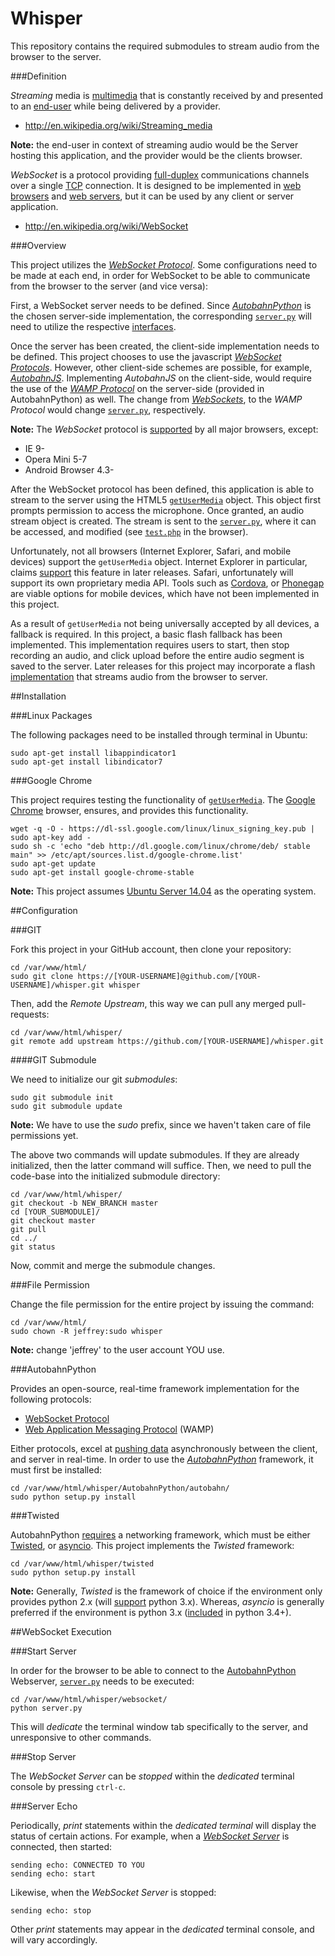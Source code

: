 Whisper
=======

This repository contains the required submodules to stream audio from the browser to the server.

###Definition

*Streaming* media is [multimedia](http://www.answers.com/topic/multimedia) that is constantly received by and presented to an [end-user](http://en.wikipedia.org/wiki/End-user_(computer_science)) while being delivered by a provider.

- http://en.wikipedia.org/wiki/Streaming_media

**Note:** the end-user in context of streaming audio would be the Server hosting this application, and the provider would be the clients browser.

*WebSocket* is a protocol providing [full-duplex](http://en.wikipedia.org/wiki/Full-duplex) communications channels over a single [TCP](http://en.wikipedia.org/wiki/Transmission_Control_Protocol) connection.  It is designed to be implemented in [web browsers](http://en.wikipedia.org/wiki/Web_browser) and [web servers](http://en.wikipedia.org/wiki/Web_server), but it can be used by any client or server application.

- http://en.wikipedia.org/wiki/WebSocket

###Overview

This project utilizes the [*WebSocket Protocol*](https://developer.mozilla.org/en-US/docs/WebSockets).  Some configurations need to be made at each end, in order for WebSocket to be able to communicate from the browser to the server (and vice versa):

First, a WebSocket server needs to be defined.  Since [*AutobahnPython*](https://github.com/tavendo/AutobahnPython) is the chosen server-side implementation, the corresponding [`server.py`](https://github.com/jeff1evesque/whisper/blob/master/websocket/server.py) will need to utilize the respective [interfaces](https://github.com/tavendo/AutobahnPython/blob/master/autobahn/autobahn/websocket/interfaces.py).

Once the server has been created, the client-side implementation needs to be defined.  This project chooses to use the javascript [*WebSocket Protocols*](https://developer.mozilla.org/en-US/docs/WebSockets/Writing_WebSocket_client_applications).  However, other client-side schemes are possible, for example, [*AutobahnJS*](https://github.com/tavendo/AutobahnJS).  Implementing *AutobahnJS* on the client-side, would require the use of the [*WAMP Protocol*](http://wamp.ws/) on the server-side (provided in AutobahnPython) as well.  The change from [*WebSockets*](https://developer.mozilla.org/en-US/docs/WebSockets), to the *WAMP Protocol* would change [`server.py`](https://github.com/jeff1evesque/whisper/blob/master/websocket/server.py), respectively.

**Note:** The *WebSocket* protocol is [supported](http://caniuse.com/websockets) by all major browsers, except:

- IE 9-
- Opera Mini 5-7
- Android Browser 4.3-

After the WebSocket protocol has been defined, this application is able to stream to the server using the HTML5 [`getUserMedia`](https://developer.mozilla.org/en-US/docs/NavigatorUserMedia.getUserMedia) object. This object first prompts permission to access the microphone. Once granted, an audio stream object is created.  The stream is sent to the [`server.py`](https://github.com/jeff1evesque/whisper/blob/master/websocket/server.py), where it can be accessed, and modified (see [`test.php`](https://github.com/jeff1evesque/whisper/blob/master/tests/php/test.php) in the browser).

Unfortunately, not all browsers (Internet Explorer, Safari, and mobile devices) support the  `getUserMedia` object.  Internet Explorer in particular, claims [support](http://status.modern.ie/mediacaptureandstreams?term=getUser) this feature in later releases.  Safari, unfortunately will support its own proprietary media API.  Tools such as [Cordova](http://cordova.apache.org/), or [Phonegap](http://phonegap.com/) are viable options for mobile devices, which have not been implemented in this project.

As a result of `getUserMedia` not being universally accepted by all devices, a fallback is required.  In this project, a basic flash fallback has been implemented.  This implementation requires users to start, then stop recording an audio, and click upload before the entire audio segment is saved to the server.  Later releases for this project may incorporate a flash [implementation](https://github.com/jeff1evesque/whisper/issues/71) that streams audio from the browser to server.

##Installation

###Linux Packages

The following packages need to be installed through terminal in Ubuntu:

```
sudo apt-get install libappindicator1
sudo apt-get install libindicator7
```

###Google Chrome

This project requires testing the functionality of [`getUserMedia`](https://developer.mozilla.org/en-US/docs/Web/API/Navigator.getUserMedia).  The [Google Chrome](https://www.google.com/intl/en_us/chrome/browser/) browser, ensures, and provides this functionality.

```
wget -q -O - https://dl-ssl.google.com/linux/linux_signing_key.pub | sudo apt-key add -
sudo sh -c 'echo "deb http://dl.google.com/linux/chrome/deb/ stable main" >> /etc/apt/sources.list.d/google-chrome.list'
sudo apt-get update
sudo apt-get install google-chrome-stable
```

**Note:** This project assumes [Ubuntu Server 14.04](http://www.ubuntu.com/download/server) as the operating system.

##Configuration

###GIT

Fork this project in your GitHub account, then clone your repository:

```
cd /var/www/html/
sudo git clone https://[YOUR-USERNAME]@github.com/[YOUR-USERNAME]/whisper.git whisper
```

Then, add the *Remote Upstream*, this way we can pull any merged pull-requests:

```
cd /var/www/html/whisper/
git remote add upstream https://github.com/[YOUR-USERNAME]/whisper.git
```

####GIT Submodule

We need to initialize our git *submodules*:

```
sudo git submodule init
sudo git submodule update
```

**Note:** We have to use the *sudo* prefix, since we haven't taken care of file permissions yet.

The above two commands will update submodules.  If they are already initialized, then the latter command will suffice. Then, we need to pull the code-base into the initialized submodule directory:

```
cd /var/www/html/whisper/
git checkout -b NEW_BRANCH master
cd [YOUR_SUBMODULE]/
git checkout master
git pull
cd ../
git status
```

Now, commit and merge the submodule changes.

###File Permission

Change the file permission for the entire project by issuing the command:

```
cd /var/www/html/
sudo chown -R jeffrey:sudo whisper
```

**Note:** change 'jeffrey' to the user account YOU use.

###AutobahnPython

Provides an open-source, real-time framework implementation for the following protocols:

- [WebSocket Protocol](http://tools.ietf.org/html/rfc6455)
- [Web Application Messaging Protocol](http://wamp.ws/) (WAMP)

Either protocols, excel at [pushing data](http://autobahn.ws/python/#what-can-i-do-with-this-stuff) asynchronously between the client, and server in real-time.  In order to use the [*AutobahnPython*](https://github.com/tavendo/AutobahnPython) framework, it must first be installed:

```
cd /var/www/html/whisper/AutobahnPython/autobahn/
sudo python setup.py install
```

###Twisted

AutobahnPython [requires](http://autobahn.ws/python/installation.html#requirements) a networking framework, which must be either [Twisted](https://github.com/twisted/twisted), or [asyncio](https://docs.python.org/3.4/library/asyncio.html).  This project implements the *Twisted* framework:

```
cd /var/www/html/whisper/twisted
sudo python setup.py install
```

**Note:** Generally, *Twisted* is the framework of choice if the environment only provides python 2.x (will [support](http://twistedmatrix.com/trac/milestone/Python-3.x) python 3.x).  Whereas, *asyncio* is generally preferred if the environment is python 3.x ([included](https://docs.python.org/3/whatsnew/3.4.html) in python 3.4+).

##WebSocket Execution

###Start Server

In order for the browser to be able to connect to the [AutobahnPython](https://github.com/tavendo/AutobahnPython) Webserver, [`server.py`](https://github.com/jeff1evesque/whisper/blob/master/websocket/server.py) needs to be executed:

```
cd /var/www/html/whisper/websocket/
python server.py
```

This will *dedicate* the terminal window tab specifically to the server, and unresponsive to other commands.

###Stop Server

The *WebSocket Server* can be *stopped* within the *dedicated* terminal console by pressing `ctrl-c`.

###Server Echo

Periodically, *print* statements within the *dedicated terminal* will display the status of certain actions.  For example, when a [*WebSocket Server*](http://www.html5rocks.com/en/tutorials/websockets/basics/) is connected, then started:

```
sending echo: CONNECTED TO YOU
sending echo: start
```

Likewise, when the *WebSocket Server* is stopped:

```
sending echo: stop
```

Other *print* statements may appear in the *dedicated* terminal console, and will vary accordingly. 
